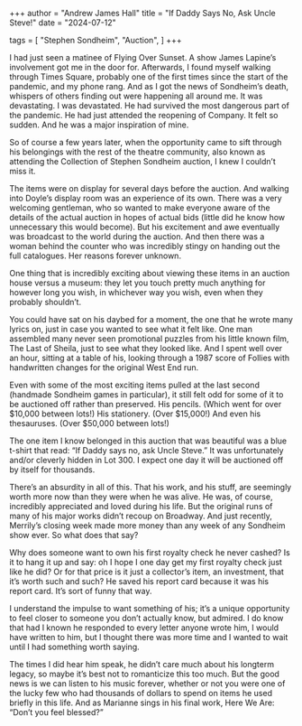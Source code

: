 +++
author = "Andrew James Hall"
title = "If Daddy Says No, Ask Uncle Steve!"
date = "2024-07-12"

tags = [
    "Stephen Sondheim",
    "Auction",
]
+++


I had just seen a matinee of Flying Over Sunset. A show James Lapine’s involvement got me in the door for. Afterwards, I found myself walking through Times Square, probably one of the first times since the start of the pandemic, and my phone rang. And as I got the news of Sondheim’s death, whispers of others finding out were happening all around me.
It was devastating. I was devastated. He had survived the most dangerous part of the pandemic. He had just attended the reopening of Company. It felt so sudden. And he was a major inspiration of mine.

So of course a few years later, when the opportunity came to sift through his belongings with the rest of the theatre community, also known as attending the Collection of Stephen Sondheim auction, I knew I couldn’t miss it.

The items were on display for several days before the auction. And walking into Doyle’s display room was an experience of its own. There was a very welcoming gentleman, who so wanted to make everyone aware of the details of the actual auction in hopes of actual bids (little did he know how unnecessary this would become). But his excitement and awe eventually was broadcast to the world during the auction. And then there was a woman behind the counter who was incredibly stingy on handing out the full catalogues. Her reasons forever unknown.

One thing that is incredibly exciting about viewing these items in an auction house versus a museum: they let you touch pretty much anything for however long you wish, in whichever way you wish, even when they probably shouldn’t.

You could have sat on his daybed for a moment, the one that he wrote many lyrics on, just in case you wanted to see what it felt like.
One man assembled many never seen promotional puzzles from his little known film, The Last of Sheila, just to see what they looked like.
And I spent well over an hour, sitting at a table of his, looking through a 1987 score of Follies with handwritten changes for the original West End run.

Even with some of the most exciting items pulled at the last second (handmade Sondheim games in particular), it still felt odd for some of it to be auctioned off rather than preserved. His pencils. (Which went for over $10,000 between lots!) His stationery. (Over $15,000!) And even his thesauruses. (Over $50,000 between lots!)

The one item I know belonged in this auction that was beautiful was a blue t-shirt that read: “If Daddy says no, ask Uncle Steve.” It was unfortunately and/or cleverly hidden in Lot 300. I expect one day it will be auctioned off by itself for thousands. 

There’s an absurdity in all of this. That his work, and his stuff, are seemingly worth more now than they were when he was alive. He was, of course, incredibly appreciated and loved during his life. But the original runs of many of his major works didn’t recoup on Broadway. And just recently, Merrily’s closing week made more money than any week of any Sondheim show ever. So what does that say?

Why does someone want to own his first royalty check he never cashed? Is it to hang it up and say: oh I hope I one day get my first royalty check just like he did? Or for that price is it just a collector’s item, an investment, that it’s worth such and such? He saved his report card because it was his report card. It’s sort of funny that way.

I understand the impulse to want something of his; it’s a unique opportunity to feel closer to someone you don’t actually know, but admired. I do know that had I known he responded to every letter anyone wrote him, I would have written to him, but I thought there was more time and I wanted to wait until I had something worth saying.

The times I did hear him speak, he didn’t care much about his longterm legacy, so maybe it’s best not to romanticize this too much. But the good news is we can listen to his music forever, whether or not you were one of the lucky few who had thousands of dollars to spend on items he used briefly in this life. And as Marianne sings in his final work, Here We Are: “Don’t you feel blessed?”






